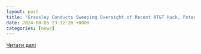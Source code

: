 ```yaml
---
layout: post
title: "Grassley Conducts Sweeping Oversight of Recent AT&T Hack, Potential National Security Implications | U.S. Senator Chuck Grassley of Iowa"
date: 2024-08-05 23:12:20 +0000
categories: [news]
---
```


[Читати далі](https://www.grassley.senate.gov/news/news-releases/grassley-conducts-sweeping-oversight-of-recent-atandt-hack-potential-national-security-implications)
